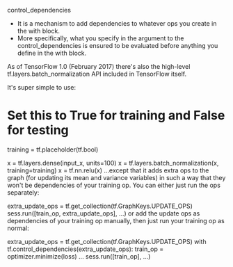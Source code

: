 control_dependencies 
* It is a mechanism to add dependencies to whatever ops you create in the with block.
* More specifically, what you specify in the argument to the control_dependencies is ensured to be evaluated before anything you define in the with block.


As of TensorFlow 1.0 (February 2017) there's also the high-level tf.layers.batch_normalization API included in TensorFlow itself.

It's super simple to use:

# Set this to True for training and False for testing
training = tf.placeholder(tf.bool)

x = tf.layers.dense(input_x, units=100)
x = tf.layers.batch_normalization(x, training=training)
x = tf.nn.relu(x)
...except that it adds extra ops to the graph (for updating its mean and variance variables) in such a way that they won't be dependencies of your training op. You can either just run the ops separately:

extra_update_ops = tf.get_collection(tf.GraphKeys.UPDATE_OPS)
sess.run([train_op, extra_update_ops], ...)
or add the update ops as dependencies of your training op manually, then just run your training op as normal:

extra_update_ops = tf.get_collection(tf.GraphKeys.UPDATE_OPS)
with tf.control_dependencies(extra_update_ops):
    train_op = optimizer.minimize(loss)
...
sess.run([train_op], ...)
